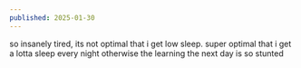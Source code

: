 ```yaml
---
published: 2025-01-30
---
```


so insanely tired, its not optimal that i get low sleep. super optimal that i get a lotta sleep every night otherwise the learning the next day is so stunted